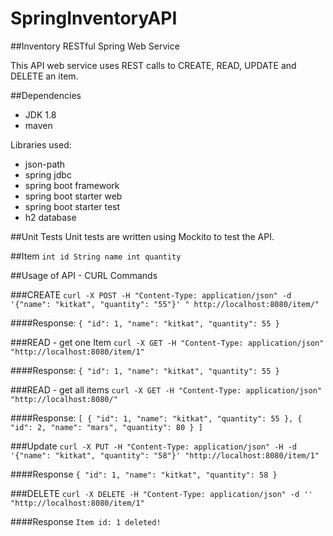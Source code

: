 # SpringInventoryAPI

##Inventory RESTful Spring Web Service

This API web service uses REST calls to CREATE, READ, UPDATE and DELETE an item.

##Dependencies
- JDK 1.8
- maven

Libraries used:
- json-path
- spring jdbc
- spring boot framework
- spring boot starter web
- spring boot starter test
- h2 database

##Unit Tests
Unit tests are written using Mockito to test the API.

##Item
`int id
String name
int quantity`

##Usage of API - CURL Commands

###CREATE
`curl -X POST -H "Content-Type: application/json" -d '{"name": "kitkat", "quantity": "55"}' " http://localhost:8080/item/"`

####Response:
`{
    "id": 1,
    "name": "kitkat",
    "quantity": 55
}`

###READ - get one Item
`curl -X GET -H "Content-Type: application/json" "http://localhost:8080/item/1"`

####Response:
`{
    "id": 1,
    "name": "kitkat",
    "quantity": 55
}`

###READ - get all items
`curl -X GET -H "Content-Type: application/json" "http://localhost:8080/"`

####Response:
`[
    {
        "id": 1,
        "name": "kitkat",
        "quantity": 55
    },
    {
        "id": 2,
        "name": "mars",
        "quantity": 80
    }
]`

###Update
`curl -X PUT -H "Content-Type: application/json" -H -d '{"name": "kitkat", "quantity": "58"}' "http://localhost:8080/item/1"`

####Response
`{
    "id": 1,
    "name": "kitkat",
    "quantity": 58
}`

###DELETE
`curl -X DELETE -H "Content-Type: application/json" -d '' "http://localhost:8080/item/1"`

####Response
`Item id: 1 deleted!`
